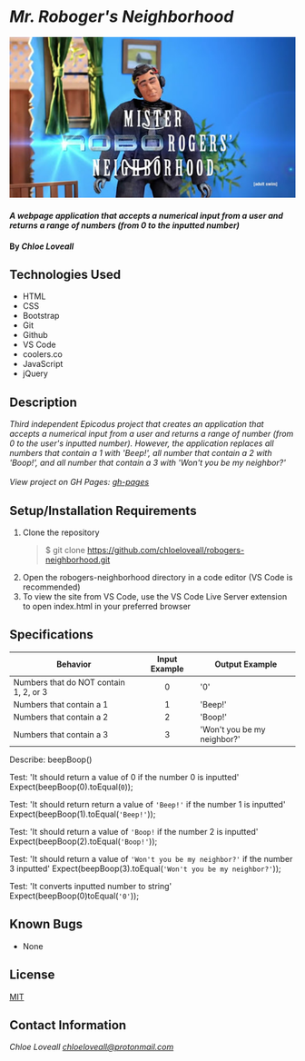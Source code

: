 # _Mr. Roboger's Neighborhood_

![Mr Robo Rogers](img/roborogers.jpg)

#### _A webpage application that accepts a numerical input from a user and returns a range of numbers (from 0 to the inputted number)_

#### By _**Chloe Loveall**_

## Technologies Used

* HTML
* CSS
* Bootstrap
* Git
* Github
* VS Code
* coolers.co
* JavaScript
* jQuery

## Description

_Third independent Epicodus project that creates an application that accepts a numerical input from a user and returns a range of number (from 0 to the user's inputted number). However, the application replaces all numbers that contain a 1 with 'Beep!', all number that contain a 2 with 'Boop!', and all number that contain a 3 with 'Won't you be my neighbor?'_<br><br>
_View project on GH Pages: [gh-pages](https://chloeloveall.github.io/robogers-neighborhood/)_

## Setup/Installation Requirements

1. Clone the repository
    >$ git clone https://github.com/chloeloveall/robogers-neighborhood.git
2. Open the robogers-neighborhood directory in a code editor (VS Code is recommended)
3. To view the site from VS Code, use the VS Code Live Server extension to open index.html in your preferred browser 

## Specifications

| Behavior                                | Input Example | Output Example              |
| --------------------------------------- | :-----------: | --------------------------- |
| Numbers that do NOT contain 1, 2, or 3  | 0             | '0'                         |
| Numbers that contain a 1                | 1             | 'Beep!'                     |
| Numbers that contain a 2                | 2             | 'Boop!'                     |
| Numbers that contain a 3                | 3             | 'Won't you be my neighbor?' |

Describe: beepBoop()

Test: 'It should return a value of 0 if the number 0 is inputted'
Expect(beepBoop(0).toEqual(`0`));

Test: 'It should return return a value of `'Beep!'` if the number 1 is inputted'
Expect(beepBoop(1).toEqual(`'Beep!'`));

Test: 'It should return a value of `'Boop!` if the number 2 is inputted'
Expect(beepBoop(2).toEqual(`'Boop!'`));

Test: 'It should return a value of `'Won't you be my neighbor?'` if the number 3 inputted'
Expect(beepBoop(3).toEqual(`'Won't you be my neighbor?'`));

Test: 'It converts inputted number to string'
Expect(beepBoop(0)toEqual(`'0'`));

<!-- Test: 'It recognizes an inputted number containing the number 1'
Expect(beepBoop(01).toEqual(`'Beep!'`)); -->

## Known Bugs

* None

## License

[MIT](LICENSE.md)

## Contact Information

_Chloe Loveall <chloeloveall@protonmail.com>_